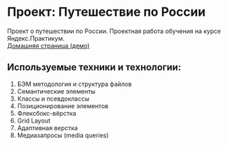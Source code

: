 # Проект: Путешествие по России
Проект о путешествии по России. Проектная работа обучения на курсе Яндекс.Практикум.  
[Домашняя страница (демо)](https://losbojos.github.io/russian-travel/index.html)

## Используемые техники и технологии:
1. БЭМ методология и структура файлов
2. Семантические элементы
3. Классы и псевдоклассы
4. Позиционирование элементов
5. Флексбокс-вёрстка
6. Grid Layout
7. Адаптивная верстка
8. Медиазапросы (media queries)
